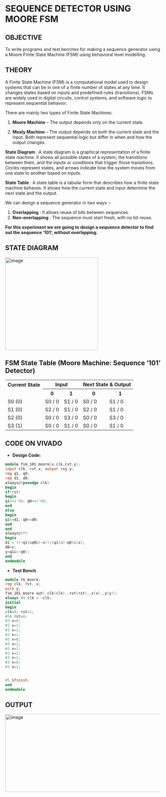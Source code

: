 # **SEQUENCE DETECTOR USING MOORE FSM**


## **OBJECTIVE**
To write programs and test benches for making a sequence generator using a Moore Finite State Machine (FSM)  using behavioral level modelling.




## **THEORY**


A Finite State Machine (FSM) is a computational model used to design systems that can be in one of a finite number of states at any time. It changes states based on inputs and predefined rules (transitions). FSMs are widely used in digital circuits, control systems, and software logic to represent sequential behavior.


There are mainly two types of Finite State Machines:


 1. **Moore Machine** – The output depends only on the current state.


2. **Mealy Machine** – The output depends on both the current state and the input.
Both represent sequential logic but differ in when and how the output changes.


**State Diagram** : A state diagram is a graphical representation of a finite state machine. It shows all possible states of a system, the transitions between them, and the inputs or conditions that trigger those transitions. Circles represent states, and arrows indicate how the system moves from one state to another based on inputs.


**State Table** : A state table is a tabular form that describes how a finite state machine behaves. It shows how the current state and input determine the next state and the output.


We can design a sequence generator in two ways :-
1. **Overlapping** : It allows reuse of bits between sequences.
2. **Non-overlapping** : The sequence must start fresh, with no bit reuse.


**For this experiment we are going to design a sequence detector to find out the sequence ‘101’, without overlapping.**


## **STATE DIAGRAM**
<img width="300" height="300" alt="image" src="https://github.com/user-attachments/assets/44a928d7-519d-4336-b772-29a8ff512229" />






## **FSM State Table (Moore Machine: Sequence ‘101’ Detector)**


<table>
  <tr>
    <th>Current State</th>
    <th colspan="2">Input</th>
    <th colspan="2">Next State & Output</th>
  </tr>
  <tr>
    <td></td>
    <th>0</th>
    <th>1</th>
    <th>0</th>
    <th>1</th>
  </tr>
  <tr>
    <td>S0 (0)</td>
    <td>S0 / 0</td>
    <td>S1 / 0</td>
    <td>S0 / 0</td>
    <td>S1 / 0</td>
  </tr>
  <tr>
    <td>S1 (0)</td>
    <td>S2 / 0</td>
    <td>S1 / 0</td>
    <td>S2 / 0</td>
    <td>S1 / 0</td>
  </tr>
  <tr>
    <td>S2 (0)</td>
    <td>S0 / 0</td>
    <td>S3 / 0</td>
    <td>S0 / 0</td>
    <td>S3 / 0</td>
  </tr>
  <tr>
    <td>S3 (1)</td>
    <td>S0 / 0</td>
    <td>S1 / 0</td>
    <td>S0 / 0</td>
    <td>S1 / 0</td>
  </tr>
</table>










## **CODE ON VIVADO**


- **Design Code:**


```verilog
module fsm_101_moore(x,clk,rst,y);
input clk, rst,x; output reg y;
reg q1, q0;
reg d1, d0;
always@(posedge clk)
begin
if(rst)
begin
q1<=1'b0; q0<=1'b0;
end
else
begin
q1<=d1; q0<=d0;
end
end
always@(*)
begin
d1 = ((~q1)&q0&(~x))|(q1)&(~q0)&(x);
d0=x;
y=q1&(~q0);
end
endmodule
```
- **Test Bench**
```verilog
module tb_moore;
reg clk, rst, x;
wire y;
fsm_101_moore uut(.clk(clk),.rst(rst),.x(x),.y(y));
always #4 clk = ~clk;
initial
begin
clk=0; rst=1;
#50 rst=0;
#3 x=0;
#3 x=1;
#3 x=1;
#3 x=1;
#3 x=0;
#3 x=1;
#3 x=1;
#3 x=1;
#3 x=1;
#3 x=0;
#3 x=1;


#5 $finish;
end
endmodule
```
## **OUTPUT**


<img width="1060" height="252" alt="image" src="https://github.com/user-attachments/assets/d1f2779b-772f-43e9-bb01-e1bbe6029b73" />
